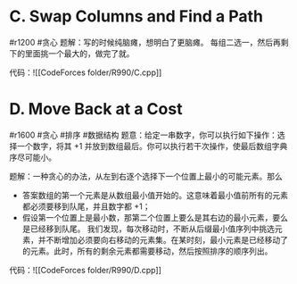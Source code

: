 # C. Swap Columns and Find a Path
#r1200 #贪心 
题解：写的时候纯脑瘫，想明白了更脑瘫。
每组二选一，然后再剩下的里面挑一个最大的，做完了就。

代码：![[CodeForces folder/R990/C.cpp]]

# D. Move Back at a Cost
#r1600 #贪心 #排序 #数据结构
题意：给定一串数字，你可以执行如下操作：选择一个数字，将其 $+1$ 并放到数组最后。你可以执行若干次操作，使最后数组字典序尽可能小。

题解：一种贪心的办法，从左到右逐个选择下一个位置上最小的可能元素。那么
- 答案数组的第一个元素是从数组最小值开始的。这意味着最小值前所有的元素都必须要移到队尾，并且数字都 $+1$；
- 假设第一个位置上是最小数，那第二个位置上要么是其右边的最小元素，要么是已经移到队尾。
我们发现，每次移动时，不断从后缀最小值序列中挑选元素，并不断增加必须要向右移动的元素集。在某时刻，最小元素是已经移动了的元素。此时，所有的剩余元素都需要移动，然后按照排序的顺序列出。

代码：![[CodeForces folder/R990/D.cpp]]